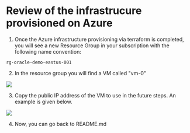 # Review of the infrastrucure provisioned on Azure


1. Once the Azure infrastructure provisioning via terraform is completed, you will see a new Resource Group in your subscription with the following name convention:

```
rg-oracle-demo-eastus-001
``````

2. In the resource group you will find a VM called "vm-0"

<img src="provisioned.jpg" />


3. Copy the public IP address of the VM to use in the future steps. An example is given below.

<img src="publicip.jpg" />


4. Now, you can go back to README.md
